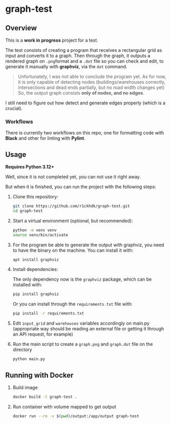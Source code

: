 # graph-test

## Overview

This is a **work in progress** project for a test.

The test consists of creating a program that receives a rectangular grid as input and converts it to a graph.
Then through the graph, it outputs a rendered graph on `.png`format and a `.dot` file so you can check and edit, to generate it manually with **graphviz**, via the `dot` command.

> Unfortunately, I was not able to conclude the program yet.
 As for now, it is only capable of detecting nodes (buildings/warehouses correctly, intersections and dead ends partially, but no road width changes yet)
So, the output graph consists **only of nodes, and no edges**.

I still need to figure out how detect and generate edges properly (which is a crucial).


### Workflows

There is currently two workflows on this repo, one for formatting code with **Black** and other for linting with **Pylint**.

## Usage

**Requires Python 3.12+**

Well, since it is not completed yet, you can not use it right away.

But when it is finished, you can run the project with the following steps:

1. Clone this repository:

   ```bash
   git clone https://github.com/r1ckhdk/graph-test.git
   cd graph-test
2. Start a virtual environment (optional, but recommended):

    ```bash
    python -m venv venv
    source venv/bin/activate
3. For the program be able to generate the output with graphviz, you need to have the binary on the machine. You can install it with:

    ```bash
    apt install graphviz
4. Install dependencies:

    The only dependency now is the `graphviz` package, which can be installed with:

    ```bash
    pip install graphviz
    ```

    Or you can install through the `requirements.txt` file with:

    ```bash
    pip install -r requirements.txt
5. Edit `input_grid` and `warehouses` variables accordingly on main.py (appropriate way should be reading an external file or getting it through an API request, for example)

6. Run the main script to create a `graph.png` and `graph.dot` file on the directory

    ```bash
    python main.py

## Running with Docker

1. Build image

    ```bash
    docker build -t graph-test .
2. Run container with volume mapped to get output

    ```bash
    docker run --rm -v $(pwd)/output:/app/output graph-test